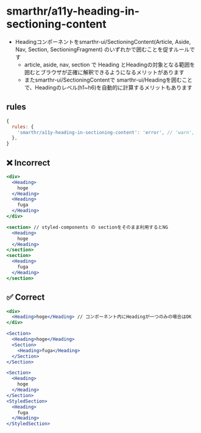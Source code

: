 # smarthr/a11y-heading-in-sectioning-content

- Headingコンポーネントをsmarthr-ui/SectioningContent(Article, Aside, Nav, Section, SectioningFragment) のいずれかで囲むことを促すルールです
  - article, aside, nav, section で Heading とHeadingの対象となる範囲を囲むとブラウザが正確に解釈できるようになるメリットがあります
  - またsmarthr-ui/SectioningContentで smarthr-ui/Headingを囲むことで、Headingのレベル(h1~h6)を自動的に計算するメリットもあります

## rules

```js
{
  rules: {
    'smarthr/a11y-heading-in-sectioning-content': 'error', // 'warn', 'off'
  },
}
```

## ❌ Incorrect

```jsx
<div>
  <Heading>
    hoge
  </Heading>
  <Heading>
    fuga
  </Heading>
</div>
```
```jsx
<section> // styled-components の sectionをそのまま利用するとNG
  <Heading>
    hoge
  </Heading>
</section>
<section>
  <Heading>
    fuga
  </Heading>
</section>
```

## ✅ Correct

```jsx
<div>
  <Heading>hoge</Heading> // コンポーネント内にHeadingが一つのみの場合はOK
</div>
```

```jsx
<Section>
  <Heading>hoge</Heading>
  <Section>
    <Heading>fuga</Heading>
  </Section>
</Section>
```

```jsx
<Section>
  <Heading>
    hoge
  </Heading>
</Section>
<StyledSection>
  <Heading>
    fuga
  </Heading>
</StyledSection>
```
